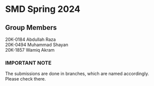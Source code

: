 # SMD Spring 2024

## Group Members
20K-0184 Abdullah Raza<br>
20K-0494 Muhammad Shayan<br>
20K-1857 Wamiq Akram

### IMPORTANT NOTE
The submissions are done in branches, which are named accordingly.<br>
Please check there.
